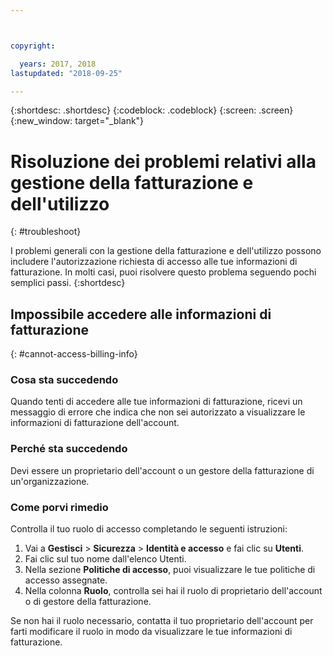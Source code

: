 ```yaml
---



copyright:

  years: 2017, 2018
lastupdated: "2018-09-25"

---
```


{:shortdesc: .shortdesc}
{:codeblock: .codeblock}
{:screen: .screen}
{:new_window: target="_blank"}

# Risoluzione dei problemi relativi alla gestione della fatturazione e dell'utilizzo 
{: #troubleshoot}

I problemi generali con la gestione della fatturazione e dell'utilizzo possono includere l'autorizzazione richiesta di accesso alle tue informazioni di fatturazione. In molti casi, puoi risolvere questo problema seguendo pochi semplici passi.
{:shortdesc}

## Impossibile accedere alle informazioni di fatturazione
{: #cannot-access-billing-info}

### Cosa sta succedendo 

Quando tenti di accedere alle tue informazioni di fatturazione, ricevi un messaggio di errore che indica che non sei autorizzato a visualizzare le informazioni di fatturazione dell'account. 

### Perché sta succedendo 

Devi essere un proprietario dell'account o un gestore della fatturazione di un'organizzazione. 

### Come porvi rimedio 

Controlla il tuo ruolo di accesso completando le seguenti istruzioni: 

1. Vai a **Gestisci** > **Sicurezza** > **Identità e accesso** e fai clic su **Utenti**.
2. Fai clic sul tuo nome dall'elenco Utenti.
3. Nella sezione **Politiche di accesso**, puoi visualizzare le tue politiche di accesso assegnate.  
4. Nella colonna **Ruolo**, controlla sei hai il ruolo di proprietario dell'account o di gestore della fatturazione.  

Se non hai il ruolo necessario, contatta il tuo proprietario dell'account per farti modificare il ruolo in modo da visualizzare le tue informazioni di fatturazione.  
